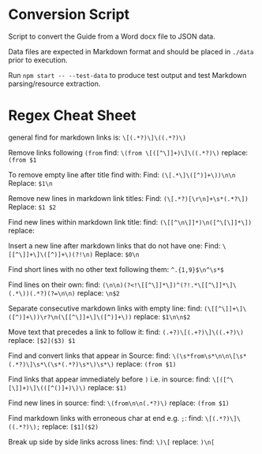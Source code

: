 # Conversion Script

Script to convert the Guide from a Word docx file to JSON data.

Data files are expected in Markdown format and should be placed in `./data` prior to execution.

Run `npm start -- --test-data` to produce test output and test Markdown parsing/resource extraction.

# Regex Cheat Sheet

general find for markdown links is: `\[(.*?)\]\((.*?)\)`

Remove links following `(from`
find: `\(from \[([^\]]+)\]\((.*?)\)`
replace: `(from $1`

To remove empty line after title find with:
Find: `(\[.*\]\([^)]+\))\n\n`
Replace: `$1\n`

Remove new lines in markdown link titles:
Find: `(\[.*?)[\r\n]+\s*(.*?\])`
Replace: `$1 $2`

Find new lines within markdown link title:
find: `(\[[^\n\]]*)\n([^\[\]]*\])`
replace:

Insert a new line after markdown links that do not have one:
Find: `\[[^\]]+\]\([^)]+\)(?!\n)`
Replace: `$0\n`

Find short lines with no other text following them:
`^.{1,9}$\n^\s*$`

Find lines on their own:
find: `(\n\n)(?<!\[[^\]]*\])^(?!.*\[[^\]]*\]\(.*\))(.*?)(?=\n\n)`
replace: `\n$2`

Separate consecutive markdown links with empty line:
find: `(\[[^\]]+\]\([^)]+\))\r?\n(\[[^\]]+\]\([^)]+\))`
replace: `$1\n\n$2`

Move text that precedes a link to follow it:
find: `(.+?)\[(.+?)\]\((.+?)\)`
replace: `[$2]($3) $1`

Find and convert links that appear in Source:
find: `\(\s*from\s*\n\n\[\s*(.*?)\]\s*\(\s*(.*?)\s*\)\s*\)`
replace: `(from $1)`

Find links that appear immediately before `)` i.e. in source:
find: `\[([^\[\]]+)\]\(([^()]+)\)\)`
replace: `$1)`

Find new lines in source:
find: `\(from\n\n(.*?)\)`
replace: `(from $1)`

Find markdown links with erroneous char at end e.g. `;`:
find: `\[(.*?)\]\((.*?)\);`
replace: `[$1]($2)`

Break up side by side links across lines:
find: `\)\[`
replace: `)\n[`
